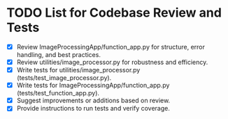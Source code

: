 # TODO List for Codebase Review and Tests

- [x] Review ImageProcessingApp/function_app.py for structure, error handling, and best practices.
- [x] Review utilities/image_processor.py for robustness and efficiency.
- [x] Write tests for utilities/image_processor.py (tests/test_image_processor.py).
- [x] Write tests for ImageProcessingApp/function_app.py (tests/test_function_app.py).
- [x] Suggest improvements or additions based on review.
- [x] Provide instructions to run tests and verify coverage.
